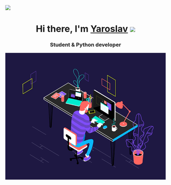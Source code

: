 ![](https://komarev.com/ghpvc/?username=YarikPanchenko)
<h1 align="center">Hi there, I'm <a href="" target="_blank">Yaroslav</a> 
<img src="[https://github.com/blackcater/blackcater/raw/main/images/Hi.gif](https://i.pinimg.com/originals/18/a4/94/18a4949fc9c8067172d3b96e302e7097.gif)" height="32"/></h1>
<h3 align="center">Student & Python developer</h3>

 <img align="center" alt="GIF" src="https://github.com/YarikPanchenko/YarikPanchenko/blob/main/18a4949fc9c8067172d3b96e302e7097.gif" width="900" height="400"/>
